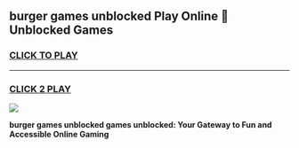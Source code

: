 
## burger games unblocked Play Online 👋 Unblocked Games
<h3>
<a href="https://premium.freeplayer.one?title=burger_games_unblocked&ref=19F">CLICK TO PLAY</a></h3>
<hr>

<h3>
<a href="https://premium.freeplayer.one?title=burger_games_unblocked&ref=19F">CLICK 2 PLAY</a>
  
</h3>

<a href="https://premium.freeplayer.one?title=burger_games_unblocked&ref=19F"><img src="https://clearcache.store/games.png"></a>


**burger games unblocked games unblocked: Your Gateway to Fun and Accessible Online Gaming**
